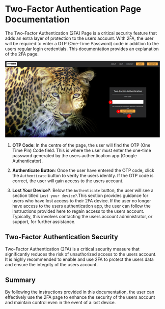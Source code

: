 # Two-Factor Authentication Page Documentation

The Two-Factor Authentication (2FA) Page is a critical security feature that adds an extra layer of protection to the users account. With 2FA, the user will be required to enter a OTP (One-Time Password) code in addition to the users regular login credentials. This documentation provides an explanation of the 2FA page.

![Two-Factor Authentication Page](./img/login-2fa-page-1.png)


1. **OTP Code**: In the centre of the page, the user will find the OTP (One Time Pin) Code field. This is where the user must enter the one-time password generated by the users authentication app (Google Authenticator).

2. **Authenticate Button**: Once the user have entered the OTP code, click the `Authenticate` button to verify the users identity. If the OTP code is correct, the user will gain access to the users account.

3. **Lost Your Device?**: Below the `Authenticate` button, the user will see a section titled `Lost your device?`.This section provides guidance for users who have lost access to their 2FA device. If the user no longer have access to the users authentication app, the user can follow the instructions provided here to regain access to the users account. Typically, this involves contacting the users account administrator, or support, for further assistance.

## Two-Factor Authentication Security

Two-Factor Authentication (2FA) is a critical security measure that significantly reduces the risk of unauthorized access to the users account. It is highly recommended to enable and use 2FA to protect the users data and ensure the integrity of the users account.

## Summary
By following the instructions provided in this documentation, the user can effectively use the 2FA page to enhance the security of the users account and maintain control even in the event of a lost device.
